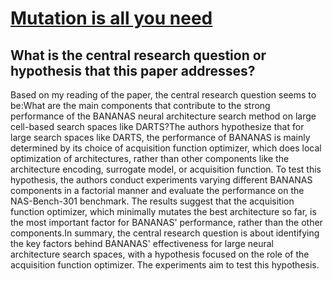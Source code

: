 # [Mutation is all you need](https://arxiv.org/abs/2107.07343)

## What is the central research question or hypothesis that this paper addresses?

Based on my reading of the paper, the central research question seems to be:What are the main components that contribute to the strong performance of the BANANAS neural architecture search method on large cell-based search spaces like DARTS?The authors hypothesize that for large search spaces like DARTS, the performance of BANANAS is mainly determined by its choice of acquisition function optimizer, which does local optimization of architectures, rather than other components like the architecture encoding, surrogate model, or acquisition function. To test this hypothesis, the authors conduct experiments varying different BANANAS components in a factorial manner and evaluate the performance on the NAS-Bench-301 benchmark. The results suggest that the acquisition function optimizer, which minimally mutates the best architecture so far, is the most important factor for BANANAS' performance, rather than the other components.In summary, the central research question is about identifying the key factors behind BANANAS' effectiveness for large neural architecture search spaces, with a hypothesis focused on the role of the acquisition function optimizer. The experiments aim to test this hypothesis.

